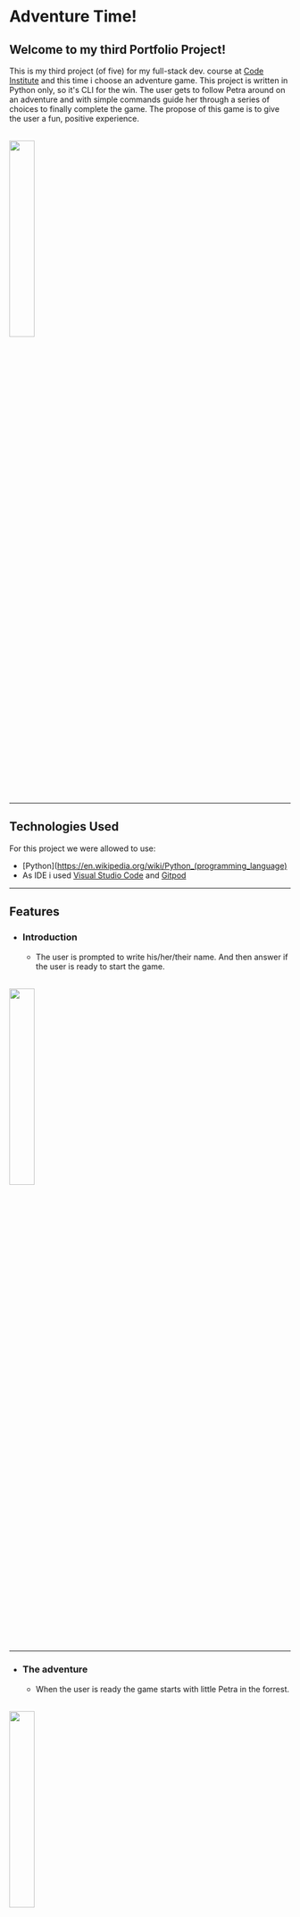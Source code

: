 # Adventure Time!
 
 ## Welcome to my third Portfolio Project!
This is my third project (of five) for my full-stack dev. course at [Code Institute](https://codeinstitute.net) and this time i choose an adventure game.
This project is written in Python only, so it's CLI for the win. The user gets to follow Petra around on an adventure and with simple commands guide
her through a series of choices to finally complete the game. The propose of this game is to give the user a fun, positive experience. 
  
<br>
<img src="" width="30%">
<hr>

## Technologies Used

 For this project we were allowed to use:

 - [Python](https://en.wikipedia.org/wiki/Python_(programming_language)
 - As IDE i used [Visual Studio Code](https://visualstudio.microsoft.com/) and [Gitpod](https://www.gitpod.io/)

<hr>


## Features

* ### Introduction
    * The user is prompted to write his/her/their name. And then answer if the user is ready to start the game.

<br>
<img src="" width="30%">
<hr>

* ### The adventure
    * When the user is ready the game starts with little Petra in the forrest.

<br>
<img src="" width="30%">
<hr>    

<hr>


## Testing

* 
* 
*  

### Validator Testing

* #### PEP8 Validator
<br>
  
<hr>

### Bugs

#### No major bugs encountered

<hr>

## Deployment
* [Github](https://www.github.com)
    * The website was deployed to GitHub pages. The steps to deploy are as follows (when using [Gitpod](https://www.gitpod.io/)):
    * In the GitHub repository, navigate to the 'Settings' tab.
    * From the meny on the left, select the 'Pages'.
    * Under the first category "Build and deployment", select "main" in the sub-category "Branch".
    * Press the save-button.
    * "Your site is now live." *happy dance*
    * The live website can be found [here]

* [Heroku](https://www.heroku.com/)
    *
    *
    *
    *
    *
<hr>

## Credits
* [The Love Sandwiches Project](https://github.com/codingbyfreddish/love-sandwiches) from [CI](https://codeinstitute.net).
* All the course material from [CI's 'Full Stack Developer'](https://codeinstitute.net/se/full-stack-software-development-diploma/) curriculum leading up to this project.
### Content
* The story is from [Chatgpt](https://chat.openai.com/auth/login). 

## Acknowledgments
* ****



